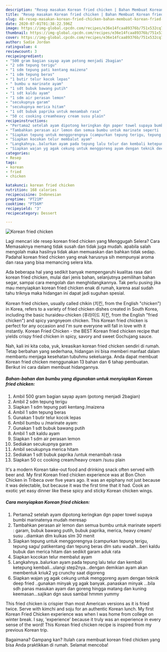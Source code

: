 ```yaml
---
description: "Resep masakan Korean fried chicken | Bahan Membuat Korean fried chicken Yang Enak dan Simpel"
title: "Resep masakan Korean fried chicken | Bahan Membuat Korean fried chicken Yang Enak dan Simpel"
slug: 48-resep-masakan-korean-fried-chicken-bahan-membuat-korean-fried-chicken-yang-enak-dan-simpel
date: 2020-07-01T01:38:22.596Z
image: https://img-global.cpcdn.com/recipes/e36e14fcaa89376b/751x532cq70/korean-fried-chicken-foto-resep-utama.jpg
thumbnail: https://img-global.cpcdn.com/recipes/e36e14fcaa89376b/751x532cq70/korean-fried-chicken-foto-resep-utama.jpg
cover: https://img-global.cpcdn.com/recipes/e36e14fcaa89376b/751x532cq70/korean-fried-chicken-foto-resep-utama.jpg
author: Sadie Jordan
ratingvalue: 4
reviewcount: 3
recipeingredient:
- "500 gram bagian sayap ayam potong menjadi 2bagian"
- "2 sdm tepung terigu"
- "1 sdm tepung pati kentang maizena"
- "1 sdm tepung beras"
- "1 butir telur kocok lepas"
- " bumbu u marinate ayam"
- "1 sdt bubuk bawang putih"
- "1 sdt kaldu ayam"
- "1 sdm air perasan lemon"
- "secukupnya garam"
- "secukupnya merica hitam"
- "1 sdt bubuk paprika untuk menambah rasa"
- "50 cc cooking creamheavy cream susu plain"
recipeinstructions:
- "Pertama2 setelah ayam dipotong keringkan dgn paper towel supaya bumbi marinatenya mudah meresap"
- "Tambahkan perasan air lemon dan semua bumbu untuk marinate seperti : garam, bubuk bawang putih, bubuk paprika, merica, heavy cream/ susu ..diamkan dlm kulkas slm 30 menit"
- "Siapkan tepung untuk menggorengnya (campurkan tepung terigu, tepung sagu/ patikentang dan tepung beras dlm satu wadah...beri kaldu bubuk dan merica hitam dan sedikit garam aduk rata"
- "Siapkan kocokan telur membalut ayam"
- "Langkahnya..balurkan ayam pada tepung lalu telur dan kembali ketepung kembali...ulangi step2nya...dengan demikian ayam akan membentuk kriuk2 yg crunchy saat digoreng"
- "Siapkan wajan yg agak cekung untuk menggoreng ayam dengan teknik deep fried ..gunakan minyak yg agak banyak..panaskan minyak ...bila sdh panas masukan ayam dan goreng hingga matang dan kuning keemasan...sajikan dgn saus sambal hmmm yummy"
categories:
- Resep
tags:
- korean
- fried
- chicken

katakunci: korean fried chicken 
nutrition: 168 calories
recipecuisine: Indonesian
preptime: "PT21M"
cooktime: "PT56M"
recipeyield: "3"
recipecategory: Dessert

---
```



![Korean fried chicken](https://img-global.cpcdn.com/recipes/e36e14fcaa89376b/751x532cq70/korean-fried-chicken-foto-resep-utama.jpg)

Lagi mencari ide resep korean fried chicken yang Menggugah Selera? Cara Memasaknya memang tidak susah dan tidak juga mudah. apabila salah mengolah maka hasilnya tidak akan memuaskan dan bahkan tidak sedap. Padahal korean fried chicken yang enak harusnya sih mempunyai aroma dan rasa yang bisa memancing selera kita.

Ada beberapa hal yang sedikit banyak mempengaruhi kualitas rasa dari korean fried chicken, mulai dari jenis bahan, selanjutnya pemilihan bahan segar, sampai cara mengolah dan menghidangkannya. Tak perlu pusing jika mau menyiapkan korean fried chicken enak di rumah, karena asal sudah tahu triknya maka hidangan ini dapat jadi suguhan spesial.

Korean fried chicken, usually called chikin (치킨, from the English &#34;chicken&#34;) in Korea, refers to a variety of fried chicken dishes created in South Korea, including the basic huraideu-chicken (후라이드 치킨, from the English &#34;fried chicken&#34;) and spicy yangnyeom chicken. This Korean fried chicken is perfect for any occasion and I&#39;m sure everyone will fall in love with it instantly. Korean Fried Chicken - the BEST Korean fried chicken recipe that yields crispy fried chicken in spicy, savory and sweet Gochujang sauce.


Nah, kali ini kita coba, yuk, kreasikan korean fried chicken sendiri di rumah. Tetap berbahan yang sederhana, hidangan ini bisa memberi manfaat dalam membantu menjaga kesehatan tubuhmu sekeluarga. Anda dapat membuat Korean fried chicken menggunakan 13 bahan dan 6 tahap pembuatan. Berikut ini cara dalam membuat hidangannya.

<!--inarticleads1-->

##### Bahan-bahan dan bumbu yang digunakan untuk menyiapkan Korean fried chicken:

1. Ambil 500 gram bagian sayap ayam (potong menjadi 2bagian)
1. Ambil 2 sdm tepung terigu
1. Siapkan 1 sdm tepung pati kentang /maizena
1. Ambil 1 sdm tepung beras
1. Gunakan 1 butir telur kocok lepas
1. Ambil  bumbu u /marinate ayam:
1. Gunakan 1 sdt bubuk bawang putih
1. Ambil 1 sdt kaldu ayam
1. Siapkan 1 sdm air perasan lemon
1. Sediakan secukupnya garam
1. Ambil secukupnya merica hitam
1. Sediakan 1 sdt bubuk paprika /untuk menambah rasa
1. Siapkan 50 cc cooking cream/heavy cream /susu plain


It&#39;s a modern Korean take-out food and drinking snack often served with beer and. My first Korean fried chicken experience was at Bon Chon Chicken in Tribeca over five years ago. It was an epiphany not just because it was delectable, but because it was the first time that it had. Cook an exotic yet easy dinner like these spicy and sticky Korean chicken wings. 

<!--inarticleads2-->

##### Cara menyiapkan Korean fried chicken:

1. Pertama2 setelah ayam dipotong keringkan dgn paper towel supaya bumbi marinatenya mudah meresap
1. Tambahkan perasan air lemon dan semua bumbu untuk marinate seperti : garam, bubuk bawang putih, bubuk paprika, merica, heavy cream/ susu ..diamkan dlm kulkas slm 30 menit
1. Siapkan tepung untuk menggorengnya (campurkan tepung terigu, tepung sagu/ patikentang dan tepung beras dlm satu wadah...beri kaldu bubuk dan merica hitam dan sedikit garam aduk rata
1. Siapkan kocokan telur membalut ayam
1. Langkahnya..balurkan ayam pada tepung lalu telur dan kembali ketepung kembali...ulangi step2nya...dengan demikian ayam akan membentuk kriuk2 yg crunchy saat digoreng
1. Siapkan wajan yg agak cekung untuk menggoreng ayam dengan teknik deep fried ..gunakan minyak yg agak banyak..panaskan minyak ...bila sdh panas masukan ayam dan goreng hingga matang dan kuning keemasan...sajikan dgn saus sambal hmmm yummy


This fried chicken is crispier than most American versions as it is fried twice. Serve with kimchi and soju for an authentic Korean lunch. My first Korean Fried Chicken experience was when I was home from college on winter break. I say, &#39;experience&#39; because it truly was an experience in every sense of the word! This Korean fried chicken recipe is inspired from my previous Korean trip. 

Bagaimana? Gampang kan? Itulah cara membuat korean fried chicken yang bisa Anda praktikkan di rumah. Selamat mencoba!
